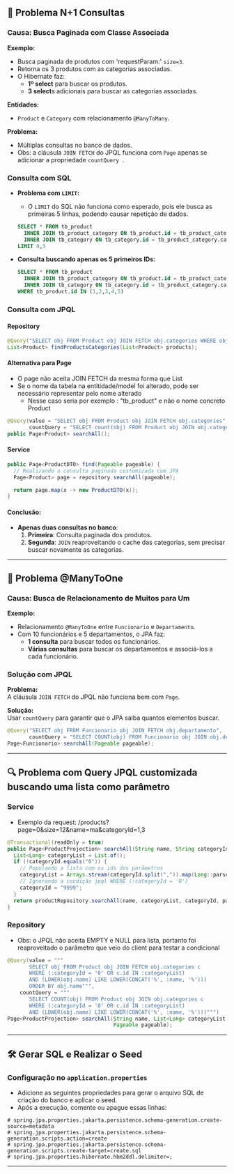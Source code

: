 ## 🚨 **Problema N+1 Consultas**

### **Causa: Busca Paginada com Classe Associada**

**Exemplo:**
- Busca paginada de produtos com 'requestParam:' `size=3`.
- Retorna os 3 produtos com as categorias associadas.
- O Hibernate faz:
  - **1º select** para buscar os produtos.
  - **3 select**s adicionais para buscar as categorias associadas.

**Entidades:**
- `Product` e `Category` com relacionamento `@ManyToMany`.

**Problema:**  
- Múltiplas consultas no banco de dados.
- Obs: a cláusula `JOIN FETCH` do JPQL funciona com `Page` apenas se adicionar a propriedade `countQuery `.

### **Consulta com SQL**

- **Problema com `LIMIT`:**
  - O `LIMIT` do SQL não funciona como esperado, pois ele busca as primeiras 5 linhas, podendo causar repetição de dados.

  ```sql
  SELECT * FROM tb_product
  	INNER JOIN tb_product_category ON tb_product.id = tb_product_category.product_id
  	INNER JOIN tb_category ON tb_category.id = tb_product_category.category_id
  LIMIT 0,5
  ```

- **Consulta buscando apenas os 5 primeiros IDs:**

  ```sql
  SELECT * FROM tb_product
  	INNER JOIN tb_product_category ON tb_product.id = tb_product_category.product_id
  	INNER JOIN tb_category ON tb_category.id = tb_product_category.category_id
  WHERE tb_product.id IN (1,2,3,4,5)
  ```

### **Consulta com JPQL**

#### **Repository**

```java
@Query("SELECT obj FROM Product obj JOIN FETCH obj.categories WHERE obj IN :products")
List<Product> findProductsCategories(List<Product> products);
```

#### **Alternativa para Page**
  * O page não aceita JOIN FETCH da mesma forma que List
  * Se o nome da tabela na entitidade/model foi alterado, pode ser necessário representar pelo nome alterado
      * Nesse caso seria por exemplo : "tb_product" e não o nome concreto Product

```java
@Query(value = "SELECT obj FROM Product obj JOIN FETCH obj.categories",
       countQuery = "SELECT count(obj) FROM Product obj JOIN obj.categories")
public Page<Product> searchAll();
```

#### **Service**

```java
public Page<ProductDTO> find(Pageable pageable) {
  // Realizando a consulta paginada customizada com JPA
  Page<Product> page = repository.searchAll(pageable);

  return page.map(x -> new ProductDTO(x));
}
```

#### **Conclusão:**
- **Apenas duas consultas no banco**:
  1. **Primeira**: Consulta paginada dos produtos.
  2. **Segunda**: `JOIN` reaproveitando o cache das categorias, sem precisar buscar novamente as categorias.

---

## 🔄 **Problema @ManyToOne**

### **Causa: Busca de Relacionamento de Muitos para Um**

**Exemplo:**  
- Relacionamento `@ManyToOne` entre `Funcionario` e `Departamento`.
- Com 10 funcionários e 5 departamentos, o JPA faz:
  - **1 consulta** para buscar todos os funcionários.
  - **Várias consultas** para buscar os departamentos e associá-los a cada funcionário.

### **Solução com JPQL**

**Problema:**  
A cláusula `JOIN FETCH` do JPQL não funciona bem com `Page`.

**Solução:**  
Usar `countQuery` para garantir que o JPA saiba quantos elementos buscar.

```java
@Query("SELECT obj FROM Funcionario obj JOIN FETCH obj.departamento",
       countQuery = "SELECT COUNT(obj) FROM Funcionario obj JOIN obj.departamento")
Page<Funcionario> searchAll(Pageable pageable);
```

---

## 🔍 **Problema com Query JPQL customizada buscando uma lista como parâmetro**

### **Service**
* Exemplo da request: /products?page=0&size=12&name=ma&categoryId=1,3

```java
@Transactional(readOnly = true)
public Page<ProductProjection> searchAll(String name, String categoryId, Pageable pageable) {
  List<Long> categoryList = List.of();
  if (!categoryId.equals("0")) {
    // Populando a lista com os ids dos parâmetros
    categoryList = Arrays.stream(categoryId.split(",")).map(Long::parseLong).toList();
    // Ignorando a condição jpql WHERE (:categoryId = '0')
    categoryId = "9999";
  }
  return productRepository.searchAll(name, categoryList, categoryId, pageable);
}
```

### **Repository**

* Obs: o JPQL não aceita EMPTY e NULL para lista, portanto foi reaproveitado o parâmetro que veio do client para testar a condicional

```java
@Query(value = """
       SELECT obj FROM Product obj JOIN FETCH obj.categories c
       WHERE (:categoryId = '0' OR c.id IN :categoryList)
       AND (LOWER(obj.name) LIKE LOWER(CONCAT('%', :name, '%')))
       ORDER BY obj.name""",
    countQuery = """
       SELECT COUNT(obj) FROM Product obj JOIN obj.categories c
       WHERE (:categoryId = '0' OR c.id IN :categoryList)
       AND (LOWER(obj.name) LIKE LOWER(CONCAT('%', :name, '%')))""")
Page<ProductProjection> searchAll(String name, List<Long> categoryList, String categoryId,
                                  Pageable pageable);
```

---

## 🛠️ **Gerar SQL e Realizar o Seed**

### **Configuração no `application.properties`**

* Adicione as seguintes propriedades para gerar o arquivo SQL de criação do banco e aplicar o seed.
* Após a execução, comente ou apague essas linhas:

```properties
# spring.jpa.properties.jakarta.persistence.schema-generation.create-source=metadata
# spring.jpa.properties.jakarta.persistence.schema-generation.scripts.action=create
# spring.jpa.properties.jakarta.persistence.schema-generation.scripts.create-target=create.sql
# spring.jpa.properties.hibernate.hbm2ddl.delimiter=;
```

---

